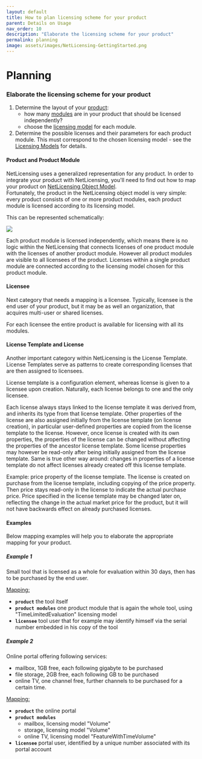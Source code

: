 ```yaml
---
layout: default
title: How to plan licensing scheme for your product
parent: Details on Usage
nav_order: 10
description: "Elaborate the licensing scheme for your product"
permalink: planning
image: assets/images/NetLicensing-GettingStarted.png
---
```


Planning
========

### Elaborate the licensing scheme for your product

1.  Determine the layout of your [product](object-model):
    -   how many [modules](object-model) are in your product that should be licensed independently?
    -   choose the [licensing model](licensing-models) for each module.
2.  Determine the possible licenses and their parameters for each product module. This must correspond to the chosen licensing model - see the [Licensing Models](licensing-models) for details.

#### Product and Product Module

NetLicensing uses a generalized representation for any product. In order
to integrate your product with NetLicensing, you'll need to find out how
to map your product on [NetLicensing Object
Model](object-model).  
Fortunately, the product in the NetLicensing object model is very
simple: every product consists of one or more product modules, each
product module is licensed according to its licensing model.

This can be represented schematically:

<img src="assets/images/netlicensing-planning.png" />

Each product module is licensed independently, which means there is no
logic within the NetLicensing that connects licenses of one product
module with the licenses of another product module. However all product
modules are visible to all licensees of the product. Licenses within a
single product module are connected according to the licensing model
chosen for this product module.

#### Licensee

Next category that needs a mapping is a licensee. Typically, licensee is
the end user of your product, but it may be as well an organization,
that acquires multi-user or shared licenses.

For each licensee the entire product is available for licensing with all
its modules.

#### License Template and License

Another important category within NetLicensing is the License Template.
License Templates serve as patterns to create corresponding licenses
that are then assigned to licensees.

License template is a configuration element, whereas license is given to
a licensee upon creation. Naturally, each license belongs to one and the
only licensee.

Each license always stays linked to the license template it was derived
from, and inherits its type from that license template. Other properties
of the license are also assigned initially from the license template (on
license creation), in particular user-defined properties are copied from
the license template to the license. However, once license is created
with its own properties, the properties of the license can be changed
without affecting the properties of the ancestor license template. Some
license properties may however be read-only after being initially
assigned from the license template. Same is true other way around:
changes in properties of a license template do not affect licenses
already created off this license template.

Example: price property of the license template. The license is created
on purchase from the license template, including copying of the price
property. Then price stays read-only in the license to indicate the
actual purchase price. Price specified in the license template may be
changed later on, reflecting the change in the actual market price for
the product, but it will not have backwards effect on already purchased
licenses.

#### Examples

Below mapping examples will help you to elaborate the appropriate mapping for your product.

##### Example 1

Small tool that is licensed as a whole for evaluation within 30 days, then has to be purchased by the end user.

<span style="text-decoration: underline;">Mapping:</span>

-   **`product`** the tool itself
-   **`product modules`** one product module that is again the whole tool, using "TimeLimitedEvaluation" licensing model
-   **`licensee`** tool user that for example may identify himself via the serial number embedded in his copy of the tool

##### Example 2

Online portal offering following services:

-   mailbox, 1GB free, each following gigabyte to be purchased
-   file storage, 2GB free, each following GB to be purchased
-   online TV, one channel free, further channels to be purchased for a certain time.

<span style="text-decoration: underline;">Mapping:</span>

-   **`product`** the online portal
-   **`product modules`**
    -   mailbox, licensing model "Volume"
    -   storage, licensing model "Volume"
    -   online TV, licensing model "FeatureWithTimeVolume"
-   **`licensee`** portal user, identified by a unique number associated with its portal account
